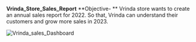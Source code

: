 **Vrinda_Store_Sales_Report**
**Objective- **
Vrinda store wants to create an annual sales report for 2022. So that, Vrinda can understand their customers and grow more sales in 2023.


![Vrinda_sales_Dashboard](https://github.com/user-attachments/assets/c9fab215-9f4d-4804-bd7c-2358b23d68a0)
